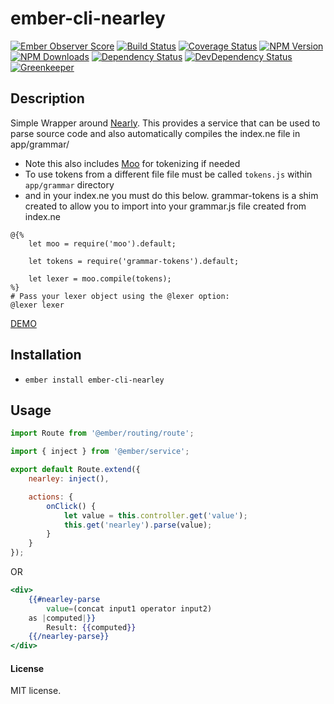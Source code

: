 # ember-cli-nearley

[![Ember Observer Score](http://emberobserver.com/badges/ember-cli-nearley.svg)](http://emberobserver.com/addons/ember-cli-nearley)
[![Build Status](https://travis-ci.org/devotox/ember-cli-nearley.svg)](http://travis-ci.org/devotox/ember-cli-nearley)
[![Coverage Status](https://codecov.io/gh/devotox/ember-cli-nearley/branch/master/graph/badge.svg)](https://codecov.io/gh/devotox/ember-cli-nearley)
[![NPM Version](https://badge.fury.io/js/ember-cli-nearley.svg)](http://badge.fury.io/js/ember-cli-nearley)
[![NPM Downloads](https://img.shields.io/npm/dm/ember-cli-nearley.svg)](https://www.npmjs.org/package/ember-cli-nearley)
[![Dependency Status](https://david-dm.org/poetic/ember-cli-nearley.svg)](https://david-dm.org/poetic/ember-cli-nearley)
[![DevDependency Status](https://david-dm.org/poetic/ember-cli-nearley/dev-status.svg)](https://david-dm.org/poetic/ember-cli-nearley#info=devDependencies)
[![Greenkeeper](https://badges.greenkeeper.io/devotox/ember-cli-nearley.svg)](https://greenkeeper.io/)

## Description
Simple Wrapper around [Nearly](https://github.com/Hardmath123/nearley).
This provides a service that can be used to parse source code and also automatically compiles
the index.ne file in app/grammar/

* Note this also includes [Moo](https://github.com/no-context/moo) for tokenizing if needed
* To use tokens from a different file file must be called `tokens.js` within `app/grammar` directory
* and in your index.ne you must do this below. grammar-tokens is a shim created to allow you to import into your grammar.js file created from index.ne

```
@{%
	let moo = require('moo').default;

	let tokens = require('grammar-tokens').default;

	let lexer = moo.compile(tokens);
%}
# Pass your lexer object using the @lexer option:
@lexer lexer

```

[DEMO](http://devotox.github.io/ember-cli-nearley)

## Installation
* `ember install ember-cli-nearley`

## Usage
```js
import Route from '@ember/routing/route';

import { inject } from '@ember/service';

export default Route.extend({
	nearley: inject(),

	actions: {
		onClick() {
			let value = this.controller.get('value');
			this.get('nearley').parse(value);
		}
	}
});
```

OR

```hbs
<div>
	{{#nearley-parse
		value=(concat input1 operator input2)
	as |computed|}}
		Result: {{computed}}
	{{/nearley-parse}}
</div>
```

#### License
MIT license.
